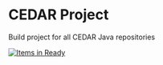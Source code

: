 # CEDAR Project
Build project for all CEDAR Java repositories

[![Items in Ready](https://badge.waffle.io/metadatacenter/cedar-project.svg?label=ready&title=Ready)](http://waffle.io/metadatacenter/cedar-project)
